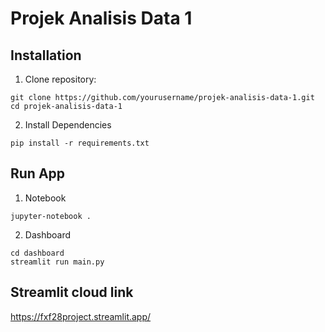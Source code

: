 # Projek Analisis Data 1

## Installation
1. Clone repository:
```
git clone https://github.com/yourusername/projek-analisis-data-1.git
cd projek-analisis-data-1
```
2. Install Dependencies
```
pip install -r requirements.txt
```

## Run App
1. Notebook
```
jupyter-notebook .
```
2. Dashboard
```
cd dashboard
streamlit run main.py
```

## Streamlit cloud link
https://fxf28project.streamlit.app/
